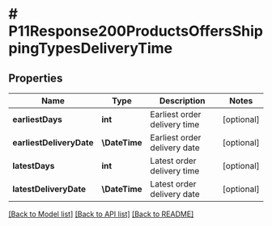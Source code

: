 # # P11Response200ProductsOffersShippingTypesDeliveryTime

## Properties

Name | Type | Description | Notes
------------ | ------------- | ------------- | -------------
**earliestDays** | **int** | Earliest order delivery time | [optional]
**earliestDeliveryDate** | **\DateTime** | Earliest order delivery date | [optional]
**latestDays** | **int** | Latest order delivery time | [optional]
**latestDeliveryDate** | **\DateTime** | Latest order delivery date | [optional]

[[Back to Model list]](../../README.md#models) [[Back to API list]](../../README.md#endpoints) [[Back to README]](../../README.md)
